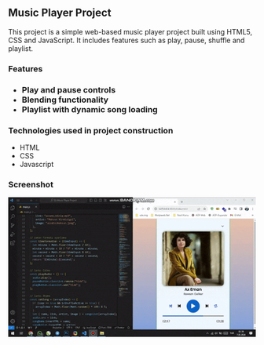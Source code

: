 <h2>Music Player Project</h2>

This project is a simple web-based music player project built using HTML5, CSS and JavaScript. It includes features such as play, pause, shuffle and playlist.

<h3>Features<h3>

- Play and pause controls
- Blending functionality
- Playlist with dynamic song loading

<h3>Technologies used in project construction</h3>

- HTML
- CSS
- Javascript

<h3>Screenshot</h3>

![](music.gif)
